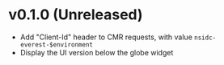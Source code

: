 # v0.1.0 (Unreleased)

* Add "Client-Id" header to CMR requests, with value
  `nsidc-everest-$environment`
* Display the UI version below the globe widget
